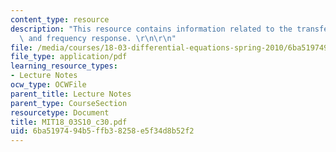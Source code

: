 ```yaml
---
content_type: resource
description: "This resource contains information related to the transfer function\
  \ and frequency response. \r\n\r\n"
file: /media/courses/18-03-differential-equations-spring-2010/6ba5197494b5ffb38258e5f34d8b52f2_MIT18_03S10_c30.pdf
file_type: application/pdf
learning_resource_types:
- Lecture Notes
ocw_type: OCWFile
parent_title: Lecture Notes
parent_type: CourseSection
resourcetype: Document
title: MIT18_03S10_c30.pdf
uid: 6ba51974-94b5-ffb3-8258-e5f34d8b52f2
---
```

